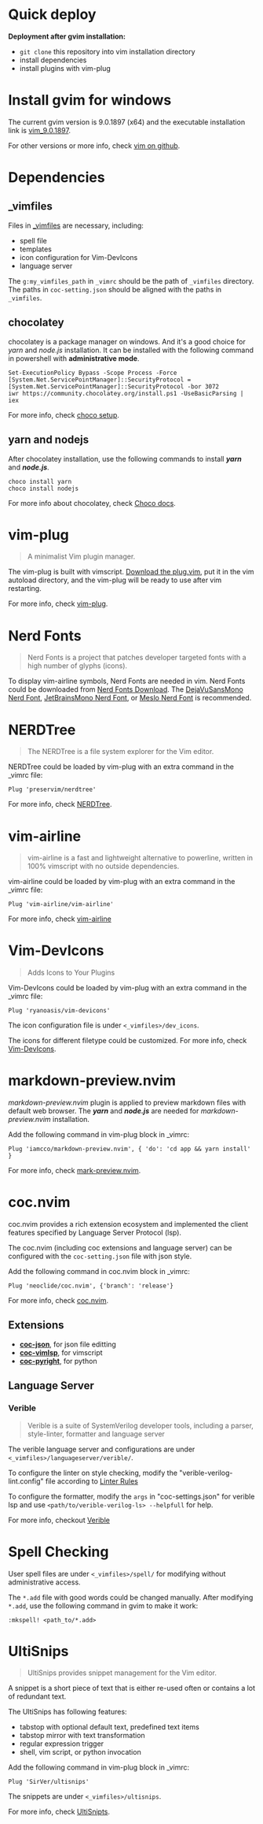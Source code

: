 # Quick deploy

**Deployment after gvim installation:**
- `git clone` this repository into vim installation directory
- install dependencies
- install plugins with vim-plug


# Install gvim for windows

The current gvim version is 9.0.1897 (x64) and the executable installation link is [vim\_9.0.1897](https://github.com/vim/vim-win32-installer/releases/download/v9.0.1897/gvim_9.0.1897_x64_signed.exe).

For other versions or more info, check [vim on github](https://github.com/vim/vim).


# Dependencies


## \_vimfiles

Files in [\_vimfiles](https://github.com/TBD9rain/_vimfiles) are necessary,
including:

- spell file
- templates
- icon configuration for Vim-DevIcons
- language server

The `g:my_vimfiles_path` in `_vimrc` should be the path of `_vimfiles` directory.
The paths in `coc-setting.json` should be aligned with the paths in `_vimfiles`.


## chocolatey

chocolatey is a package manager on windows. And it's a good choice for *yarn* and *node.js* installation.
It can be installed with the following command in powershell with **administrative mode**.
```
Set-ExecutionPolicy Bypass -Scope Process -Force
[System.Net.ServicePointManager]::SecurityProtocol = [System.Net.ServicePointManager]::SecurityProtocol -bor 3072
iwr https://community.chocolatey.org/install.ps1 -UseBasicParsing | iex
```
For more info, check [choco setup](https://docs.chocolatey.org/en-us/choco/setup).


## yarn and nodejs

After chocolatey installation, use the following commands to install ***yarn*** and ***node.js***.

```
choco install yarn
choco install nodejs
```

For more info about chocolatey, check [Choco docs](https://docs.chocolatey.org/en-us/).


# vim-plug

> A minimalist Vim plugin manager.

The vim-plug is built with vimscript.
[Download the plug.vim](https://raw.githubusercontent.com/junegunn/vim-plug/master/plug.vim),
put it in the vim autoload directory,
and the vim-plug will be ready to use after vim restarting.

For more info, check [vim-plug](https://github.com/junegunn/vim-plug).


# Nerd Fonts

> Nerd Fonts is a project that patches developer targeted fonts
with a high number of glyphs (icons).

To display vim-airline symbols,
Nerd Fonts are needed in vim.
Nerd Fonts could be downloaded from
[Nerd Fonts Download](https://www.nerdfonts.com/font-downloads).
The [DejaVuSansMono Nerd Font](https://github.com/dejavu-fonts/dejavu-fonts),
[JetBrainsMono Nerd Font](https://github.com/JetBrains/JetBrainsMono),
or [Meslo Nerd Font](https://github.com/andreberg/Meslo-Font)
is recommended.


# NERDTree

> The NERDTree is a file system explorer for the Vim editor.

NERDTree could be loaded by vim-plug with an extra command in the \_vimrc file:
```
Plug 'preservim/nerdtree'
```

For more info, check [NERDTree](https://github.com/preservim/nerdtree).


# vim-airline

> vim-airline is a fast and lightweight alternative to powerline, written
in 100% vimscript with no outside dependencies.

vim-airline could be loaded by vim-plug with an extra command in the \_vimrc file:
```
Plug 'vim-airline/vim-airline'
```

For more info, check [vim-airline](https://github.com/vim-airline/vim-airline)


# Vim-DevIcons

> Adds Icons to Your Plugins

Vim-DevIcons could be loaded by vim-plug with an extra command in the \_vimrc file:
```
Plug 'ryanoasis/vim-devicons'
```

The icon configuration file is under `<_vimfiles>/dev_icons`.

The icons for different filetype could be customized.
For more info, check [Vim-DevIcons](https://github.com/ryanoasis/vim-devicons).


# markdown-preview.nvim

*markdown-preview.nvim* plugin is applied to preview markdown files with default web browser.
The ***yarn*** and ***node.js*** are needed for *markdown-preview.nvim* installation.

Add the following command in vim-plug block in \_vimrc:
```
Plug 'iamcco/markdown-preview.nvim', { 'do': 'cd app && yarn install' }
```

For more info, check [mark-preview.nvim](https://github.com/iamcco/markdown-preview.nvim).


# coc.nvim

coc.nvim provides a rich extension ecosystem and implemented
the client features specified by Language Server Protocol (lsp).

The coc.nvim (including coc extensions and language server) can be configured
with the `coc-setting.json` file with json style.

Add the following command in coc.nvim block in \_vimrc:
```
Plug 'neoclide/coc.nvim', {'branch': 'release'}
```

For more info, check [coc.nvim](https://github.com/neoclide/coc.nvim).


## Extensions

- [**coc-json**](https://github.com/neoclide/coc-json), for json file editting
- [**coc-vimlsp**](https://github.com/iamcco/coc-vimlsp), for vimscript
- [**coc-pyright**](https://github.com/fannheyward/coc-pyright), for python


## Language Server

### Verible

> Verible is a suite of SystemVerilog developer tools,
> including a parser, style-linter, formatter and language server

The verible language server and configurations are under `<_vimfiles>/languageserver/verible/`.

To configure the linter on style checking,
modify the "verible-verilog-lint.config" file according to
[Linter Rules](https://chipsalliance.github.io/verible/verilog_lint.html)

To configure the formatter,
modify the `args` in "coc-settings.json" for verible lsp and
use `<path/to/verible-verilog-ls> --helpfull` for help.

For more info, checkout [Verible](https://github.com/chipsalliance/verible)


# Spell Checking

User spell files are under `<_vimfiles>/spell/`
for modifying without administrative access.

The `*.add` file with good words could be changed manually.
After modifying `*.add`, use the following command in gvim to make it work:
```
:mkspell! <path_to/*.add>
```


# UltiSnips

> UltiSnips provides snippet management for the Vim editor.

A snippet is a short piece of text that is either re-used often or contains a lot of redundant text.

The UltiSnips has following features:
- tabstop with optional default text, predefined text items
- tabstop mirror with text transformation
- regular expression trigger
- shell, vim script, or python invocation

Add the following command in vim-plug block in \_vimrc:
```
Plug 'SirVer/ultisnips'
```

The snippets are under `<_vimfiles>/ultisnips`.

For more info, check [UltiSnipts](https://github.com/SirVer/ultisnips).


